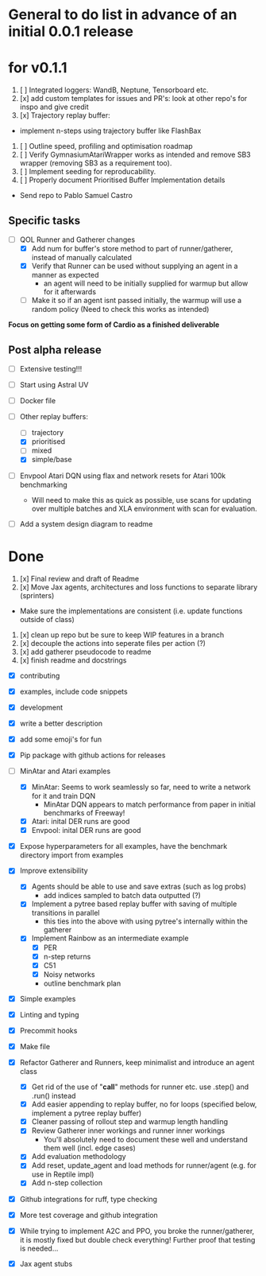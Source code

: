 # General to do list in advance of an initial 0.0.1 release

# for v0.1.1
1. [ ] Integrated loggers: WandB, Neptune, Tensorboard etc.
1. [x] add custom templates for issues and PR's: look at other repo's for inspo and give credit
1. [x] Trajectory replay buffer:
* implement n-steps using trajectory buffer like FlashBax
1. [ ] Outline speed, profiling and optimisation roadmap
1. [ ] Verify GymnasiumAtariWrapper works as intended and remove SB3 wrapper (removing SB3 as a requirement too).
1. [ ] Implement seeding for reproducability.
1. [ ] Properly document Prioritised Buffer Implementation details

* Send repo to Pablo Samuel Castro

## Specific tasks
* [ ] QOL Runner and Gatherer changes
  * [x] Add num for buffer's store method to part of runner/gatherer, instead of manually calculated
  * [x] Verify that Runner can be used without supplying an agent in a manner as expected
    * an agent will need to be initially supplied for warmup but allow for it afterwards
  * [ ] Make it so if an agent isnt passed initially, the warmup will use a random policy (Need to check this works as intended)

__Focus on getting some form of Cardio as a finished deliverable__

## Post alpha release
* [ ] Extensive testing!!!

* [ ] Start using Astral UV

* [ ] Docker file

* [ ] Other replay buffers:
  * [ ] trajectory
  * [x] prioritised
  * [ ] mixed
  * [x] simple/base

* [ ] Envpool Atari DQN using flax and network resets for Atari 100k benchmarking
  * Will need to make this as quick as possible, use scans for updating over multiple batches
    and XLA environment with scan for evaluation.

* [ ] Add a system design diagram to readme

# Done
1. [x] Final review and draft of Readme
1. [x] Move Jax agents, architectures and loss functions to separate library (sprinters)
  * Make sure the implementations are consistent (i.e. update functions outside of class)

1. [x] clean up repo but be sure to keep WIP features in a branch
1. [x] decouple the actions into seperate files per action (?)
1. [x] add gatherer pseudocode to readme
1. [x] finish readme and docstrings
  * [x] contributing
  * [x] examples, include code snippets
  * [x] development
  * [x] write a better description
  * [x] add some emoji's for fun

* [x] Pip package with github actions for releases

* [ ] MinAtar and Atari examples
  * [x] MinAtar: Seems to work seamlessly so far, need to write a network for it and train DQN
    * MinAtar DQN appears to match performance from paper in initial benchmarks of Freeway!
  * [x] Atari: inital DER runs are good
  * [x] Envpool: inital DER runs are good

* [x] Expose hyperparameters for all examples, have the benchmark directory import from examples

* [x] Improve extensibility
  * [x] Agents should be able to use and save extras (such as log probs)
    * add indices sampled to batch data outputted (?)
  * [x] Implement a pytree based replay buffer with saving of multiple transitions in parallel
    * this ties into the above with using pytree's internally within the gatherer
  * [x] Implement Rainbow as an intermediate example
    * [x] PER
    * [x] n-step returns
    * [x] C51
    * [x] Noisy networks
    * outline benchmark plan

* [x] Simple examples
* [x] Linting and typing
* [x] Precommit hooks
* [x] Make file
* [x] Refactor Gatherer and Runners, keep minimalist and introduce an agent class
  * [x] Get rid of the use of "__call__" methods for runner etc. use .step() and .run() instead
  * [x] Add easier appending to replay buffer, no for loops (specified below, implement a pytree replay buffer)
  * [x] Cleaner passing of rollout step and warmup length handling
  * [x] Review Gatherer inner workings and runner inner workings
    * You'll absolutely need to document these well and understand them well (incl. edge cases)
  * [x] Add evaluation methodology
  * [x] Add reset, update_agent and load methods for runner/agent (e.g. for use in Reptile impl)
  * [x] Add n-step collection

* [x] Github integrations for ruff, type checking
* [x] More test coverage and github integration

* [x] While trying to implement A2C and PPO, you broke the runner/gatherer, it is mostly fixed
      but double check everything! Further proof that testing is needed...

* [x] Jax agent stubs

